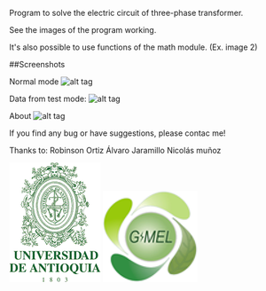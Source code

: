 Program to solve the electric circuit of three-phase transformer.

See the images of the program working.

It's also possible to use functions of the math module. (Ex. image 2)

##Screenshots

Normal mode
![alt tag](http://i.imgur.com/wY2zScb.png)

Data from test mode:
![alt tag](http://i.imgur.com/y9XI97C.png)

About
![alt tag](http://i.imgur.com/dVGDJAj.png)

If you find any bug or have suggestions, please contac me!

Thanks to:
Robinson Ortiz
Álvaro Jaramillo
Nicolás muñoz

![alt tag](https://github.com/IceMerman/TransformerSoltion/blob/master/logoUDEA.png)
![alt tag](https://github.com/IceMerman/TransformerSoltion/blob/master/gimel.png)